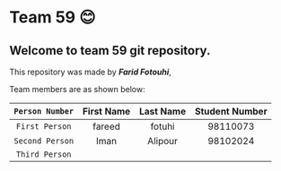 # Team 59 😊

## Welcome to team 59 git repository.

This repository was made by ***Farid Fotouhi***,

Team members are as shown below:

  | `Person Number` | First Name | Last Name | Student Number |
  |:---------------:|:------------:|:-----------:|:----------------:|
  | `First Person` | fareed | fotuhi | 98110073  |
  | `Second Person` | Iman | Alipour | 98102024 |
  | `Third Person` |  |  |  |
